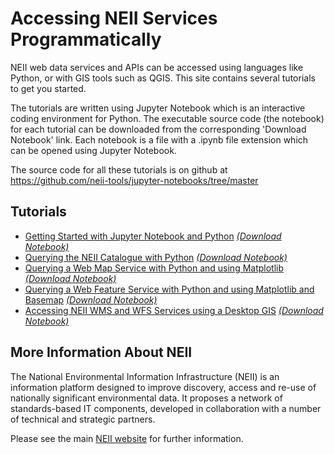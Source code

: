 # Accessing NEII Services Programmatically #

NEII web data services and APIs can be accessed using languages like Python, or with GIS tools such as QGIS. This site contains several tutorials to get you started. 

The tutorials are written using Jupyter Notebook which is an interactive coding environment for Python. The executable source code (the notebook) for each tutorial can be downloaded from the corresponding 'Download Notebook' link. Each notebook is a file with a .ipynb file extension which can be opened using Jupyter Notebook.

The source code for all these tutorials is on github at https://github.com/neii-tools/jupyter-notebooks/tree/master

## Tutorials ##

* [Getting Started with Jupyter Notebook and Python](GettingStarted.html) <a href="https://raw.githubusercontent.com/neii-tools/jupyter-notebooks/master/GettingStarted.ipynb" download><i>(Download Notebook)</i></a>
* [Querying the NEII Catalogue with Python](CatalogueExample.html) <a href="https://raw.githubusercontent.com/neii-tools/jupyter-notebooks/master/CatalogueExample.ipynb" download><i>(Download Notebook)</i></a>
* [Querying a Web Map Service with Python and using Matplotlib](WMSExample.html) <a href="https://raw.githubusercontent.com/neii-tools/jupyter-notebooks/master/WMSExample.ipynb" download><i>(Download Notebook)</i></a>
* [Querying a Web Feature Service with Python and using Matplotlib and Basemap](WFSExample.html) <a href="https://raw.githubusercontent.com/neii-tools/jupyter-notebooks/master/WFSExample.ipynb" download><i>(Download Notebook)</i></a>
* [Accessing NEII WMS and WFS Services using a Desktop GIS](QGISExample.html) <a href="https://raw.githubusercontent.com/neii-tools/jupyter-notebooks/master/QGISExample.ipynb" download><i>(Download Notebook)</i></a>

## More Information About NEII ##
The National Environmental Information Infrastructure (NEII) is an information platform designed to improve discovery, access and re-use of nationally significant environmental data. It proposes a network of standards-based IT components, developed in collaboration with a number of technical and strategic partners.

Please see the main [NEII website](http://neii.gov.au) for further information.
